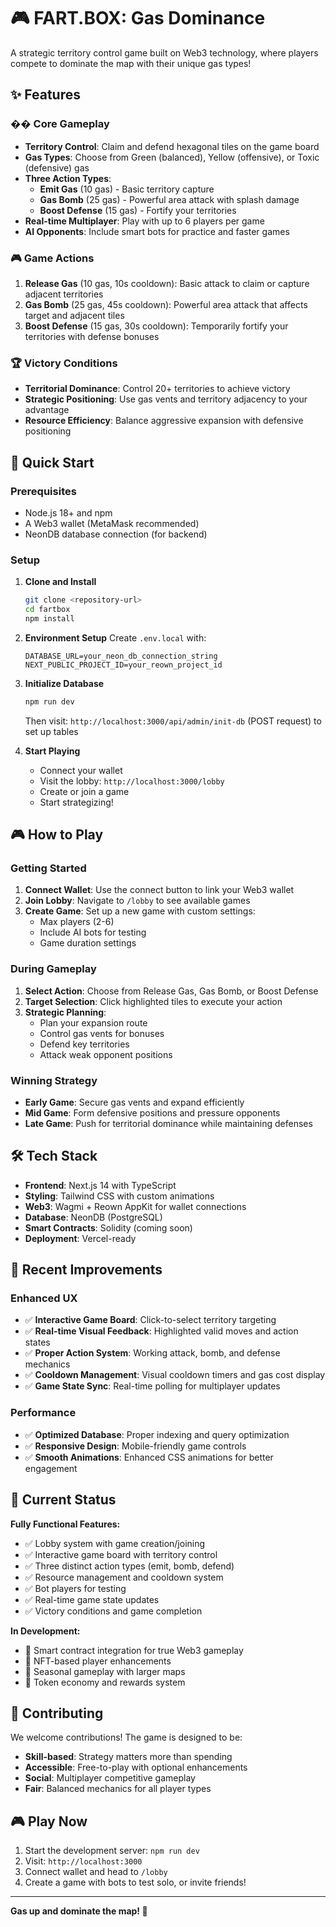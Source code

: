 # 🎮 FART.BOX: Gas Dominance

A strategic territory control game built on Web3 technology, where players compete to dominate the map with their unique gas types!

## ✨ Features

### �� Core Gameplay
- **Territory Control**: Claim and defend hexagonal tiles on the game board
- **Gas Types**: Choose from Green (balanced), Yellow (offensive), or Toxic (defensive) gas
- **Three Action Types**: 
  - **Emit Gas** (10 gas) - Basic territory capture
  - **Gas Bomb** (25 gas) - Powerful area attack with splash damage
  - **Boost Defense** (15 gas) - Fortify your territories
- **Real-time Multiplayer**: Play with up to 6 players per game
- **AI Opponents**: Include smart bots for practice and faster games

### 🎮 Game Actions
1. **Release Gas** (10 gas, 10s cooldown): Basic attack to claim or capture adjacent territories
2. **Gas Bomb** (25 gas, 45s cooldown): Powerful area attack that affects target and adjacent tiles
3. **Boost Defense** (15 gas, 30s cooldown): Temporarily fortify your territories with defense bonuses

### 🏆 Victory Conditions
- **Territorial Dominance**: Control 20+ territories to achieve victory
- **Strategic Positioning**: Use gas vents and territory adjacency to your advantage
- **Resource Efficiency**: Balance aggressive expansion with defensive positioning

## 🚀 Quick Start

### Prerequisites
- Node.js 18+ and npm
- A Web3 wallet (MetaMask recommended)
- NeonDB database connection (for backend)

### Setup
1. **Clone and Install**
   ```bash
   git clone <repository-url>
   cd fartbox
   npm install
   ```

2. **Environment Setup**
   Create `.env.local` with:
   ```env
   DATABASE_URL=your_neon_db_connection_string
   NEXT_PUBLIC_PROJECT_ID=your_reown_project_id
   ```

3. **Initialize Database**
   ```bash
   npm run dev
   ```
   Then visit: `http://localhost:3000/api/admin/init-db` (POST request) to set up tables

4. **Start Playing**
   - Connect your wallet
   - Visit the lobby: `http://localhost:3000/lobby`
   - Create or join a game
   - Start strategizing!

## 🎮 How to Play

### Getting Started
1. **Connect Wallet**: Use the connect button to link your Web3 wallet
2. **Join Lobby**: Navigate to `/lobby` to see available games
3. **Create Game**: Set up a new game with custom settings:
   - Max players (2-6)
   - Include AI bots for testing
   - Game duration settings

### During Gameplay
1. **Select Action**: Choose from Release Gas, Gas Bomb, or Boost Defense
2. **Target Selection**: Click highlighted tiles to execute your action
3. **Strategic Planning**: 
   - Plan your expansion route
   - Control gas vents for bonuses
   - Defend key territories
   - Attack weak opponent positions

### Winning Strategy
- **Early Game**: Secure gas vents and expand efficiently
- **Mid Game**: Form defensive positions and pressure opponents
- **Late Game**: Push for territorial dominance while maintaining defenses

## 🛠 Tech Stack

- **Frontend**: Next.js 14 with TypeScript
- **Styling**: Tailwind CSS with custom animations
- **Web3**: Wagmi + Reown AppKit for wallet connections
- **Database**: NeonDB (PostgreSQL)
- **Smart Contracts**: Solidity (coming soon)
- **Deployment**: Vercel-ready

## 🌟 Recent Improvements

### Enhanced UX
- ✅ **Interactive Game Board**: Click-to-select territory targeting
- ✅ **Real-time Visual Feedback**: Highlighted valid moves and action states
- ✅ **Proper Action System**: Working attack, bomb, and defense mechanics
- ✅ **Cooldown Management**: Visual cooldown timers and gas cost display
- ✅ **Game State Sync**: Real-time polling for multiplayer updates

### Performance
- ✅ **Optimized Database**: Proper indexing and query optimization
- ✅ **Responsive Design**: Mobile-friendly game controls
- ✅ **Smooth Animations**: Enhanced CSS animations for better engagement

## 🎯 Current Status

**Fully Functional Features:**
- ✅ Lobby system with game creation/joining
- ✅ Interactive game board with territory control
- ✅ Three distinct action types (emit, bomb, defend)
- ✅ Resource management and cooldown system
- ✅ Bot players for testing
- ✅ Real-time game state updates
- ✅ Victory conditions and game completion

**In Development:**
- 🔄 Smart contract integration for true Web3 gameplay
- 🔄 NFT-based player enhancements
- 🔄 Seasonal gameplay with larger maps
- 🔄 Token economy and rewards system

## 🤝 Contributing

We welcome contributions! The game is designed to be:
- **Skill-based**: Strategy matters more than spending
- **Accessible**: Free-to-play with optional enhancements
- **Social**: Multiplayer competitive gameplay
- **Fair**: Balanced mechanics for all player types

## 🎮 Play Now

1. Start the development server: `npm run dev`
2. Visit: `http://localhost:3000`
3. Connect wallet and head to `/lobby`
4. Create a game with bots to test solo, or invite friends!

---

**Gas up and dominate the map! 💨**
